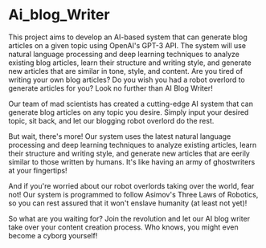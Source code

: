 # Ai_blog_Writer
This project aims to develop an AI-based system that can generate blog articles on a given topic using OpenAI's GPT-3 API. The system will use natural language processing and deep learning techniques to analyze existing blog articles, learn their structure and writing style, and generate new articles that are similar in tone, style, and content.
Are you tired of writing your own blog articles? Do you wish you had a robot overlord to generate articles for you? Look no further than AI Blog Writer!

Our team of mad scientists has created a cutting-edge AI system that can generate blog articles on any topic you desire. Simply input your desired topic, sit back, and let our blogging robot overlord do the rest.

But wait, there's more! Our system uses the latest natural language processing and deep learning techniques to analyze existing articles, learn their structure and writing style, and generate new articles that are eerily similar to those written by humans. It's like having an army of ghostwriters at your fingertips!

And if you're worried about our robot overlords taking over the world, fear not! Our system is programmed to follow Asimov's Three Laws of Robotics, so you can rest assured that it won't enslave humanity (at least not yet)!

So what are you waiting for? Join the revolution and let our AI blog writer take over your content creation process. Who knows, you might even become a cyborg yourself!
